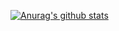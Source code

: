 [![Anurag's github stats](https://github-readme-stats.vercel.app/api?username=chigichan24&count_private=true)](https://github.com/anuraghazra/github-readme-stats)
